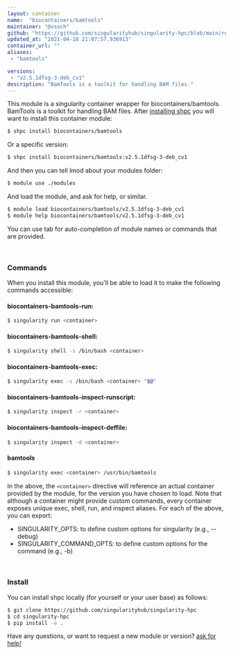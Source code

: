 ```yaml
---
layout: container
name:  "biocontainers/bamtools"
maintainer: "@vsoch"
github: "https://github.com/singularityhub/singularity-hpc/blob/main/registry/biocontainers/bamtools/container.yaml"
updated_at: "2021-04-18 21:07:57.936913"
container_url: ""
aliases:
 - "bamtools"

versions:
 - "v2.5.1dfsg-3-deb_cv1"
description: "BamTools is a toolkit for handling BAM files."
---
```


This module is a singularity container wrapper for biocontainers/bamtools.
BamTools is a toolkit for handling BAM files.
After [installing shpc](#install) you will want to install this container module:

```bash
$ shpc install biocontainers/bamtools
```

Or a specific version:

```bash
$ shpc install biocontainers/bamtools:v2.5.1dfsg-3-deb_cv1
```

And then you can tell lmod about your modules folder:

```bash
$ module use ./modules
```

And load the module, and ask for help, or similar.

```bash
$ module load biocontainers/bamtools/v2.5.1dfsg-3-deb_cv1
$ module help biocontainers/bamtools/v2.5.1dfsg-3-deb_cv1
```

You can use tab for auto-completion of module names or commands that are provided.

<br>

### Commands

When you install this module, you'll be able to load it to make the following commands accessible:

#### biocontainers-bamtools-run:

```bash
$ singularity run <container>
```

#### biocontainers-bamtools-shell:

```bash
$ singularity shell -s /bin/bash <container>
```

#### biocontainers-bamtools-exec:

```bash
$ singularity exec -s /bin/bash <container> "$@"
```

#### biocontainers-bamtools-inspect-runscript:

```bash
$ singularity inspect -r <container>
```

#### biocontainers-bamtools-inspect-deffile:

```bash
$ singularity inspect -d <container>
```


#### bamtools
       
```bash
$ singularity exec <container> /usr/bin/bamtools
```



In the above, the `<container>` directive will reference an actual container provided
by the module, for the version you have chosen to load. Note that although a container
might provide custom commands, every container exposes unique exec, shell, run, and
inspect aliases. For each of the above, you can export:

 - SINGULARITY_OPTS: to define custom options for singularity (e.g., --debug)
 - SINGULARITY_COMMAND_OPTS: to define custom options for the command (e.g., -b)

<br>
  
### Install

You can install shpc locally (for yourself or your user base) as follows:

```bash
$ git clone https://github.com/singularityhub/singularity-hpc
$ cd singularity-hpc
$ pip install -e .
```

Have any questions, or want to request a new module or version? [ask for help!](https://github.com/singularityhub/singularity-hpc/issues)